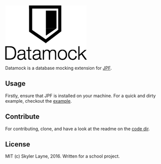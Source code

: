 ![Datamock Logo](./datamock-logo.png)

Datamock is a database mocking extension for
[JPF](http://babelfish.arc.nasa.gov/trac/jpf/wiki).

## Usage

Firstly, ensure that JPF is installed on your machine. For a quick and dirty example, checkout the [example](code/src/App.java).

## Contribute

For contributing, clone, and have a look at the readme on the [code dir](code/README.md).

## License

MIT (c) Skyler Layne, 2016. Written for a school project.

